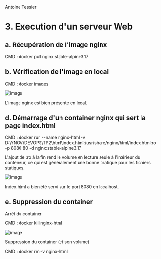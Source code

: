 Antoine Tessier

# 3. Execution d'un serveur Web

## a. Récupération de l'image nginx
CMD : docker pull nginx:stable-alpine3.17

## b. Vérification de l'image en local
CMD : docker images

![image](https://github.com/KaoDje/DevOpsYnovAntoine/assets/113984329/26319ffc-58fe-4d8c-8567-0e3dbe466a58)

L'image nginx est bien présente en local.

## d. Démarrage d'un container nginx qui sert la page index.html
CMD : docker run --name nginx-html -v D:\YNOV\DEVOPS\TP2\html\index.html:/usr/share/nginx/html/index.html:ro -p 8080:80 -d nginx:stable-alpine3.17

L'ajout de :ro à la fin rend le volume en lecture seule à l'intérieur du conteneur, ce qui est généralement une bonne pratique pour les fichiers statiques.

![image](https://github.com/KaoDje/DevOpsYnovAntoine/assets/113984329/eef36d5e-80b2-4721-b367-9ac66db69db9)

Index.html a bien été servi sur le port 8080 en localhost.

## e. Suppression du container 
Arrêt du container

CMD : docker kill nginx-html

![image](https://github.com/KaoDje/DevOpsYnovAntoine/assets/113984329/24f17eae-95df-47bb-9722-7a14b2b27a3a)

Suppression du container (et son volume)

CMD : docker rm -v nginx-html
